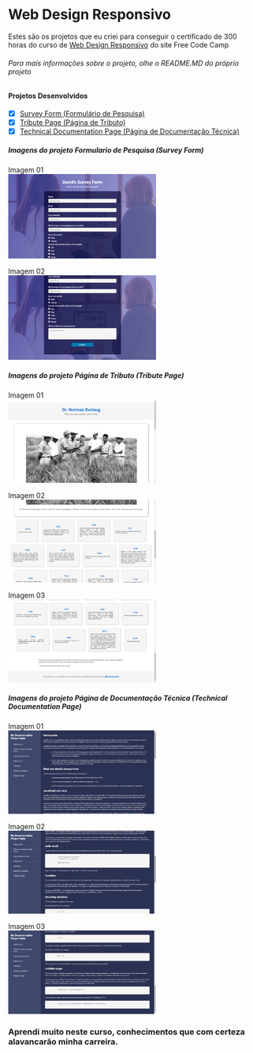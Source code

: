# Web Design Responsivo
Estes são os projetos que eu criei para conseguir o certificado de 300 horas do curso de [Web Design Responsivo](https://www.freecodecamp.org/learn/2022/responsive-web-design/) do site Free Code Camp
###### Para mais informações sobre o projeto, olhe o README.MD do próprio projeto

#### Projetos Desenvolvidos
- [x] [Survey Form (Formulário de Pesquisa)](https://github.com/dev-david-alves/FCC-Projects/tree/main/Survey-Form)
- [x] [Tribute Page (Página de Tributo)](https://github.com/dev-david-alves/FCC-Projects/tree/main/Tribute-Page) 
- [x] [Technical Documentation Page (Página de Documentação Técnica)](https://github.com/dev-david-alves/FCC-Projects/tree/main/Technical-Documentation-Page)

##### Imagens do projeto Formulario de Pesquisa (Survey Form)

Imagem 01 <br />
<img src="https://github.com/dev-david-alves/FCC-Projects/blob/main/Survey-Form/images/img-1.png?raw=true" alt="image-1" width="300"/>

Imagem 02 <br />
<img src="https://github.com/dev-david-alves/FCC-Projects/blob/main/Survey-Form/images/img-2.png?raw=true" alt="image-2" width="300"/>

##### Imagens do projeto Página de Tributo (Tribute Page)

Imagem 01 <br />
<img src="https://github.com/dev-david-alves/FCC-Projects/blob/main/Tribute-Page/images/img-1.png?raw=true" alt="image-1" width="300"/>

Imagem 02 <br />
<img src="https://github.com/dev-david-alves/FCC-Projects/blob/main/Tribute-Page/images/img-2.png?raw=true" alt="image-2" width="300"/>

Imagem 03 <br />
<img src="https://github.com/dev-david-alves/FCC-Projects/blob/main/Tribute-Page/images/img-3.png?raw=true" alt="image-3" width="300"/>

##### Imagens do projeto Página de Documentação Técnica (Technical Documentation Page)

Imagem 01 <br />
<img src="https://github.com/dev-david-alves/FCC-Projects/blob/main/Technical-Documentation-Page/images/img-1.png?raw=true" alt="image-1" width="300"/>

Imagem 02 <br />
<img src="https://github.com/dev-david-alves/FCC-Projects/blob/main/Technical-Documentation-Page/images/img-2.png?raw=true" alt="image-2" width="300"/>

Imagem 03 <br />
<img src="https://github.com/dev-david-alves/FCC-Projects/blob/main/Technical-Documentation-Page/images/img-3.png?raw=true" alt="image-3" width="300"/>                                                                                                                                    

### Aprendi muito neste curso, conhecimentos que com certeza alavancarão minha carreira.
